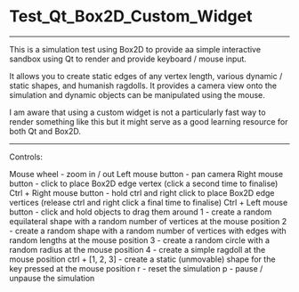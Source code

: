 # Test_Qt_Box2D_Custom_Widget

----------------------------------------------------------------------------------------------------
This is a simulation test using Box2D to provide aa simple interactive sandbox using Qt to render
and provide keyboard / mouse input.

It allows you to create static edges of any vertex length, various dynamic / static shapes, and 
humanish ragdolls. It provides a camera view onto the simulation and dynamic objects can be manipulated 
using the mouse.

I am aware that using a custom widget is not a particularly fast way to render something like this 
but it might serve as a good learning resource for both Qt and Box2D.

----------------------------------------------------------------------------------------------------
Controls:

Mouse wheel 				- zoom in / out
Left mouse button 			- pan camera
Right mouse button 			- click to place Box2D edge vertex (click a second time to finalise)
Ctrl + Right mouse button 	- hold ctrl and right click to place Box2D edge vertices (release ctrl and right click a final time to finalise)
Ctrl + Left mouse button	- click and hold objects to drag them around
1							- create a random equilateral shape with a random number of vertices at the mouse position
2							- create a random shape with a random number of vertices with edges with random lengths at the mouse position
3							- create a random circle with a random radius at the mouse position
4							- create a simple ragdoll at the mouse position
ctrl + [1, 2, 3]			- create a static (unmovable) shape for the key pressed at the mouse position
r							- reset the simulation
p                           - pause / unpause the simulation
